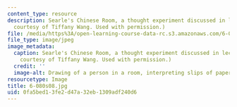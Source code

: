 ```yaml
---
content_type: resource
description: Searle's Chinese Room, a thought experiment discussed in lecture 6. (Image
  courtesy of Tiffany Wang. Used with permission.)
file: /media/https%3A/open-learning-course-data-rc.s3.amazonaws.com/6-080-great-ideas-in-theoretical-computer-science-spring-2008/0fa5bed13fe2d47a32eb1309adf240d6_6-080s08.jpg
file_type: image/jpeg
image_metadata:
  caption: Searle's Chinese Room, a thought experiment discussed in lecture 6. (Image
    courtesy of Tiffany Wang. Used with permission.)
  credit: ''
  image-alt: Drawing of a person in a room, interpreting slips of paper with a rulebook.
resourcetype: Image
title: 6-080s08.jpg
uid: 0fa5bed1-3fe2-d47a-32eb-1309adf240d6
---
```

